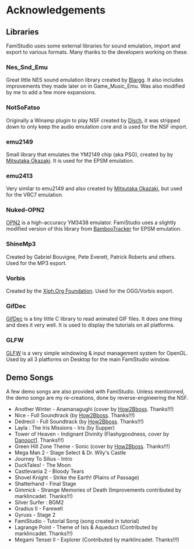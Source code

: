 # Acknowledgements

## Libraries 

FamiStudio uses some external libraries for sound emulation, import and export to various formats. Many thanks to the developers working on these.

### Nes_Snd_Emu
Great little NES sound emulation library created by [Blargg](http://www.slack.net/~ant/). It also includes improvements they made later on in Game_Music_Emu. Was also modified by me to add a few more expansions.

### NotSoFatso
Originally a Winamp plugin to play NSF created by [Disch](http://www.vgmpf.com/Wiki/index.php/Not_So,_Fatso!), it was stripped down to only keep the audio emulation core and is used for the NSF import.

### emu2149
Small library that emulates the YM2149 chip (aka PSG), created by by [Mitsutaka Okazaki](https://github.com/okaxaki). It is used for the EPSM emulation.

### emu2413
Very similar to emu2149 and also created by [Mitsutaka Okazaki](https://github.com/okaxaki), but used for the VRC7 emulation. 

### Nuked-OPN2
[OPN2](https://github.com/nukeykt/Nuked-OPN2) is a high-accuracy YM3438 emulator. FamiStudio uses a slightly modified version of this library from [BambooTracker](https://github.com/BambooTracker/BambooTracker/tree/master/BambooTracker/chip/nuked) for EPSM emulation.

### ShineMp3
Created by Gabriel Bouvigne, Pete Everett, Patrick Roberts and others. Used for the MP3 export.

### Vorbis 
Created by the [Xiph.Org Foundation](https://xiph.org/). Used for the OGG/Vorbis export.

### GifDec
[GifDec](https://github.com/lecram/gifdec) is a tiny little C library to read animated GIF files. It does one thing and does it very well. It is used to display the tutorials on all platforms.

### GLFW
[GLFW](https://www.glfw.org/) is a very simple windowing & input management system for OpenGL. Used by all 3 platforms on Desktop for the main FamiStudio window.

## Demo Songs

A few demo songs are also provided with FamiStudio. Unless mentionned, the demo songs are my re-creations, done by reverse-engineering the NSF.

* Another Winter - Anamanagughi (cover by <a href='https://www.youtube.com/c/How2Bboss'>How2Bboss</a>. Thanks!!!)
* Nice - Full Soundtrack (by <a href='https://www.youtube.com/c/How2Bboss'>How2Bboss</a>. Thanks!!!)
* Dedrecil - Full Soundtrack (by <a href='https://www.youtube.com/c/How2Bboss'>How2Bboss</a>. Thanks!!!)
* Layla : The Iris Missions - Iris (by Supper)
* Tower of Heaven - Indignant Divinity (Flashygoodness, cover by <a href='https://www.youtube.com/watch?v=0qV4dSBOH5s'>Danooct1</a>. Thanks!!!)
* Green Hill Zone Theme - Sonic (cover by <a href='https://www.youtube.com/c/How2Bboss'>How2Bboss</a>. Thanks!!!)
* Mega Man 2 - Stage Select & Dr. Wily's Castle
* Journey To Silius - Intro
* DuckTales! - The Moon
* Castlevania 2 - Bloody Tears
* Shovel Knight - Strike the Earth! (Plains of Passage)
* Shatterhand - Final Stage
* Gimmick - Strange Memories of Death (Improvements contributed by marklincadet. Thanks!!!)
* Silver Surfer : BGM2
* Gradius II - Farewell
* Gyruss - Stage 2
* FamiStudio - Tutorial Song (song created in tutorial)
* Lagrange Point - Theme of Isis & Aqueduct (Contributed by marklincadet. Thanks!!!)
* Megami Tensei II - Explorer  (Contributed by marklincadet. Thanks!!!)
